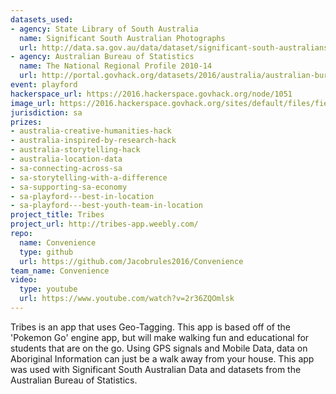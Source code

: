 ```yaml
---
datasets_used:
- agency: State Library of South Australia
  name: Significant South Australian Photographs
  url: http://data.sa.gov.au/data/dataset/significant-south-australians-photographs
- agency: Australian Bureau of Statistics
  name: The National Regional Profile 2010-14
  url: http://portal.govhack.org/datasets/2016/australia/australian-bureau-of-statistics/national-regional-profile.html
event: playford
hackerspace_url: https://2016.hackerspace.govhack.org/node/1051
image_url: https://2016.hackerspace.govhack.org/sites/default/files/field/image/icon.jpg
jurisdiction: sa
prizes:
- australia-creative-humanities-hack
- australia-inspired-by-research-hack
- australia-storytelling-hack
- australia-location-data
- sa-connecting-across-sa
- sa-storytelling-with-a-difference
- sa-supporting-sa-economy
- sa-playford---best-in-location
- sa-playford---best-youth-team-in-location
project_title: Tribes
project_url: http://tribes-app.weebly.com/
repo:
  name: Convenience
  type: github
  url: https://github.com/Jacobrules2016/Convenience
team_name: Convenience
video:
  type: youtube
  url: https://www.youtube.com/watch?v=2r36ZQOmlsk
---
```


Tribes is an app that uses Geo-Tagging. This app is based off of the 'Pokemon Go' engine app, but will make walking fun and educational for students that are on the go. Using GPS signals and Mobile Data, data on Aboriginal Information can just be a walk away from your house. This app was used with Significant South Australian Data and datasets from the Australian Bureau of Statistics.